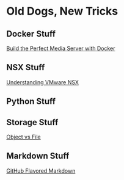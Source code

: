 # Old Dogs, New Tricks

## Docker Stuff
[Build the Perfect Media Server with Docker](https://blog.linuxserver.io/2017/06/24/the-perfect-media-server-2017/)

## NSX Stuff
[Understanding VMware NSX](https://www.juniper.net/documentation/en_US/release-independent/nce/topics/concept/metafabric-2.0-vmware-nsx.html)

## Python Stuff

## Storage Stuff
[Object vs File](https://cloudian.com/blog/object-storage-vs-file-storage/)

## Markdown Stuff
[GitHub Flavored Markdown](https://guides.github.com/features/mastering-markdown/)


